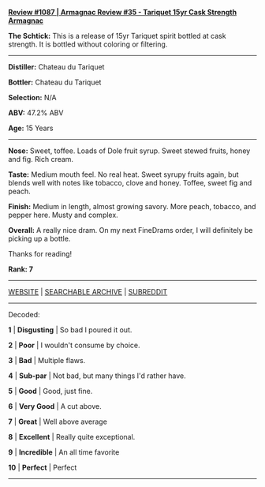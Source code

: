 
[**Review #1087 | Armagnac Review #35 - Tariquet 15yr Cask Strength Armagnac**]( https://t8ke.review/review-1087-chateau-du-tariquet-15yr-cask-strength-armagnac/)

**The Schtick:** This is a release of 15yr Tariquet spirit bottled at cask strength. It is bottled without coloring or filtering.

-----

**Distiller:** Chateau du Tariquet 

**Bottler:** Chateau du Tariquet

**Selection:** N/A

**ABV:** 47.2% ABV

**Age:** 15 Years 

-----

**Nose:**  Sweet, toffee. Loads of Dole fruit syrup. Sweet stewed fruits, honey and fig. Rich cream.   

**Taste:** Medium mouth feel. No real heat. Sweet syrupy fruits again, but blends well with notes like tobacco, clove and honey. Toffee, sweet fig and peach. 

**Finish:** Medium in length, almost growing savory. More peach, tobacco, and pepper here. Musty and complex. 

**Overall:** A really nice dram. On my next FineDrams order, I will definitely be picking up a bottle. 

Thanks for reading!

**Rank: 7**



-----

[WEBSITE](https://t8ke.review) | [SEARCHABLE ARCHIVE](https://t8ke.review/review-archive/) | [SUBREDDIT](https://reddit.com/r/t8kereviews)

-----

Decoded:

**1** | **Disgusting** | So bad I poured it out.

**2** | **Poor** | I wouldn't consume by choice.

**3** | **Bad** | Multiple flaws.

**4** | **Sub-par** | Not bad, but many things I'd rather have.

**5** | **Good** | Good, just fine.

**6** | **Very Good** | A cut above.

**7** | **Great** | Well above average

**8** | **Excellent** | Really quite exceptional.

**9** | **Incredible** | An all time favorite

**10** | **Perfect** | Perfect

----

